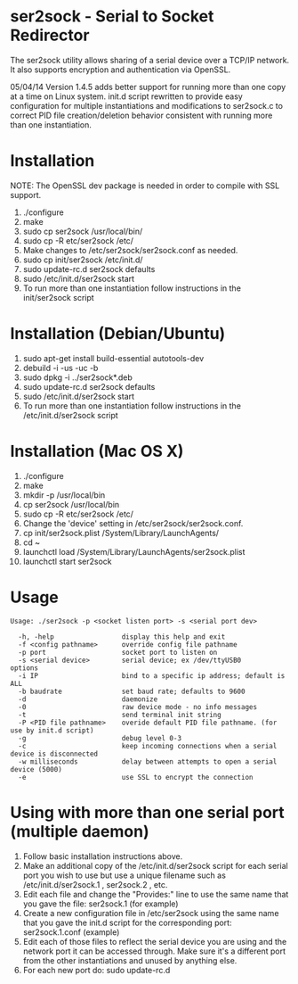 ser2sock - Serial to Socket Redirector
======================================

The ser2sock utility allows sharing of a serial device over a TCP/IP
network.  It also supports encryption and authentication via OpenSSL.

05/04/14 Version 1.4.5 adds better support for running more than one copy at a time
on Linux system. init.d script rewritten to provide easy configuration for
multiple instantiations and modifications to ser2sock.c to correct PID file
creation/deletion behavior consistent with running more than one instantiation.

Installation
============
NOTE: The OpenSSL dev package is needed in order to compile with SSL support.

1. ./configure
2. make
3. sudo cp ser2sock /usr/local/bin/
4. sudo cp -R etc/ser2sock /etc/
5. Make changes to /etc/ser2sock/ser2sock.conf as needed.
6. sudo cp init/ser2sock /etc/init.d/
7. sudo update-rc.d ser2sock defaults
8. sudo /etc/init.d/ser2sock start
9. To run more than one instantiation follow instructions in the init/ser2sock script

Installation (Debian/Ubuntu)
============================

1. sudo apt-get install build-essential autotools-dev
2. debuild -i -us -uc -b
3. sudo dpkg -i ../ser2sock*.deb
4. sudo update-rc.d ser2sock defaults
5. sudo /etc/init.d/ser2sock start
6. To run more than one instantiation follow instructions in the /etc/init.d/ser2sock script

Installation (Mac OS X)
=======================

1. ./configure
2. make
3. mkdir -p /usr/local/bin
4. cp ser2sock /usr/local/bin
5. sudo cp -R etc/ser2sock /etc/
6. Change the 'device' setting in /etc/ser2sock/ser2sock.conf.
7. cp init/ser2sock.plist /System/Library/LaunchAgents/
8. cd ~
9. launchctl load /System/Library/LaunchAgents/ser2sock.plist
10. launchctl start ser2sock

Usage
=====

```
Usage: ./ser2sock -p <socket listen port> -s <serial port dev>

  -h, -help                 display this help and exit
  -f <config pathname>      override config file pathname
  -p port                   socket port to listen on
  -s <serial device>        serial device; ex /dev/ttyUSB0
options
  -i IP                     bind to a specific ip address; default is ALL
  -b baudrate               set baud rate; defaults to 9600
  -d                        daemonize
  -0                        raw device mode - no info messages
  -t                        send terminal init string
  -P <PID file pathname>    overide default PID file pathname. (for use by init.d script)
  -g                        debug level 0-3
  -c                        keep incoming connections when a serial device is disconnected
  -w milliseconds           delay between attempts to open a serial device (5000)
  -e                        use SSL to encrypt the connection
```

Using with more than one serial port (multiple daemon)
======================================================

1. Follow basic installation instructions above.
2. Make an additional copy of the /etc/init.d/ser2sock script for each serial
   port you wish to use but use a unique filename such as /etc/init.d/ser2sock.1 ,
   ser2sock.2 , etc.
3. Edit each file and change the "Provides:" line to use the same name that you
   gave the file: ser2sock.1 (for example)
4. Create a new configuration file in /etc/ser2sock using the same name that you
   gave the init.d script for the corresponding port: ser2sock.1.conf (example)
5. Edit each of those files to reflect the serial device you are using and the
   network port it can be accessed through. Make sure it's a different port from
   the other instantiations and unused by anything else.
6. For each new port do: sudo update-rc.d <script filename> defaults
7. For each new port do: sudo /ect/init.d/<script filename> start


Authentication via SSL
======================

In addition to supporting cleartext TCP/IP connections, ser2sock also supports
SSL authentication and encryption as of v1.4.0.

There are three pieces you need to make this work.

* CA certificate - Certificate Authority that is used to authorize clients
  against.
* Server-side certificate - The certificate used by ser2sock, signed by the CA.
* Client-side certificate - The certificate used by clients of ser2sock, also
  signed by the CA.

Generating the Certificates
---------------------------

Create the CA certificate and key:
```openssl req -out ca.pem -new -x509```

Generate the Server key:
```openssl genrsa -out server.key 2048```

Generate a signing request for the Server:
```openssl req -key server.key -new -out server.req```

Sign the server's request:
```
echo "00" > ca.srl
openssl x509 -req -in server.req -CA ca.pem -CAkey privkey.pem -CAserial ca.srl -out server.pem
```

Generate the Client key:
```openssl genrsa -out client.key 2048```

Generate a signing request for the Client:
```openssl req -key client.key -new -out client.req```

Sign the client's request:
```openssl x509 -req -in client.req -CA ca.pem -CAkey privkey.pem -CAserial ca.srl -out client.pem```

Now all you have to do is enable encryption in the configuration, update your
certificate paths, and restart the service.

Testing the SSL Certificates
----------------------------
After the certificates have been generated and ser2sock restarted you can
verify that the certificates work with OpenSSL:
```openssl s_client -connect 127.0.0.1:10000 -cert client.pem -key client.key -CAfile ca.pem```

Certificate Revocation
----------------------
Certificates may be revoked using OpenSSL's CA facility.

Revoke the certificate:
```openssl ca -config ca.conf -revoke certs/badclient.pem -keyfile certs/privkey.pem -cert certs/ca.pem```

Regenerate the CRL:
```openssl ca -config ca.conf -gencrl -keyfile certs/privkey.pem -cert certs/ca.pem -out ser2sock.crl```

Restart ser2sock:
```killall -HUP ser2sock```
